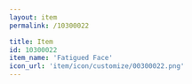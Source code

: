 ```yaml
---
layout: item
permalink: /10300022

title: Item
id: 10300022
item_name: 'Fatigued Face'
icon_url: 'item/icon/customize/00300022.png'
---
```


